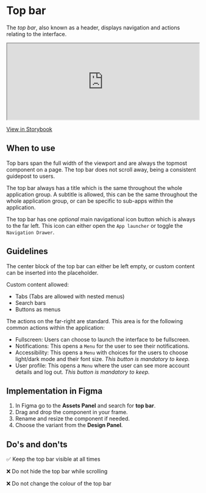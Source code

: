 # Top bar

The _top bar_, also known as a header, displays navigation and actions relating to the interface.

<iframe 
        class="sb-iframe"
        src="
        https://storybook.eds.equinor.com/iframe.html?globals=&args=&id=navigation-topbar--with-search-and-icons&viewMode=story
        "
        width="100%"
        height="200"
        frameborder="1"
        ></iframe>

[View in Storybook](https://storybook.eds.equinor.com/?path=/docs/navigation-topbar--docs)

## When to use

Top bars span the full width of the viewport and are always the topmost component on a page. The top bar does not scroll away, being a consistent guidepost to users.

The top bar always has a title which is the same throughout the whole application group. A subtitle is allowed, this can be the same throughout the whole application group, or can be specific to sub-apps within the application.

The top bar has one _optional_ main navigational icon button which is always to the far left. This icon can either open the `App launcher` or toggle the `Navigation Drawer`.

## Guidelines

The center block of the top bar can either be left empty, or custom content can be inserted into the placeholder.

Custom content allowed:

- Tabs (Tabs are allowed with nested menus)
- Search bars
- Buttons as menus

The actions on the far-right are standard. This area is for the following common actions within the application:

- Fullscreen: Users can choose to launch the interface to be fullscreen.
- Notifications: This opens a `Menu` for the user to see their notifications.
- Accessibility: This opens a `Menu` with choices for the users to choose light/dark mode and their font size. _This button is mandatory to keep._
- User profile: This opens a `Menu` where the user can see more account details and log out. _This button is mandatory to keep._

## Implementation in Figma

1. In Figma go to the **Assets Panel** and search for **top bar**.
2. Drag and drop the component in your frame.
3. Rename and resize the component if needed.
4. Choose the variant from the **Design Panel**.

## Do's and don'ts

✅ Keep the top bar visible at all times

❌ Do not hide the top bar while scrolling

❌ Do not change the colour of the top bar
